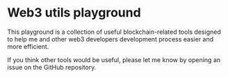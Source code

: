 # Web3 utils playground

This playground is a collection of useful blockchain-related tools designed to help me and other web3 developers development process easier and more efficient.

If you think other tools would be useful, please let me know by opening an issue on the GitHub repository.
